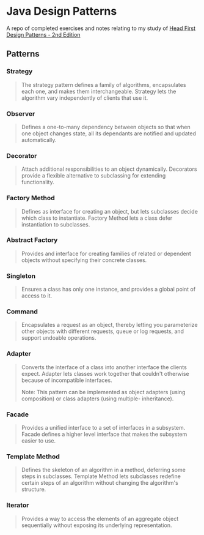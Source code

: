 # Java Design Patterns
A repo of completed exercises and notes relating to my study of [Head First Design Patterns - 2nd Edition](https://www.oreilly.com/library/view/head-first-design/9781492077992/)
## Patterns
### Strategy
> The strategy pattern defines a family of algorithms, encapsulates each one, and makes them interchangeable. Strategy 
> lets the algorithm vary independently of clients that use it.
### Observer
> Defines a one-to-many dependency between objects so that when one object changes state, all its dependants are 
> notified and updated automatically.
### Decorator
> Attach additional responsibilities to an object dynamically. Decorators provide a flexible alternative to subclassing
> for extending functionality.
### Factory Method
> Defines as interface for creating an object, but lets subclasses decide which class to instantiate. Factory Method
> lets a class defer instantiation to subclasses.
### Abstract Factory
> Provides and interface for creating families of related or dependent objects without specifying their concrete
> classes.
### Singleton
> Ensures a class has only one instance, and provides a global point of access to it.
### Command
> Encapsulates a request as an object, thereby letting you parameterize other objects with different requests, queue 
> or log requests, and support undoable operations.
### Adapter
> Converts the interface of a class into another interface the clients expect. Adapter lets classes work together that
> couldn't otherwise because of incompatible interfaces.
> 
> Note: This pattern can be implemented as object adapters (using composition) or class adapters (using multiple-
> inheritance).
### Facade
> Provides a unified interface to a set of interfaces in a subsystem. Facade defines a higher level interface that 
> makes the subsystem easier to use.
### Template Method
>Defines the skeleton of an algorithm in a method, deferring some steps in subclasses. Template Method lets subclasses
>redefine certain steps of an algorithm without changing the algorithm's structure.
### Iterator
>Provides a way to access the elements of an aggregate object sequentially without exposing its underlying 
>representation.